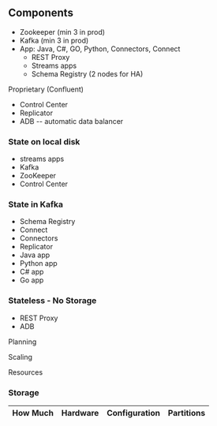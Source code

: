 ## Components
- Zookeeper (min 3 in prod)
- Kafka (min 3 in prod)
- App: Java, C#, GO, Python, Connectors, Connect
  - REST Proxy
  - Streams apps
  - Schema Registry (2 nodes for HA)

Proprietary (Confluent)
  - Control Center
  - Replicator
  - ADB -- automatic data balancer

### State on local disk
  - streams apps
  - Kafka
  - ZooKeeper
  - Control Center

### State in Kafka
  - Schema Registry
  - Connect
  - Connectors
  - Replicator
  - Java app
  - Python app
  - C# app
  - Go app
  
### Stateless - No Storage
  - REST Proxy
  - ADB

Planning

Scaling

Resources

### Storage
How Much | Hardware | Configuration | Partitions
--- | --- | --- | --- 

